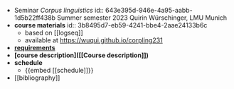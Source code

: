 - Seminar *Corpus linguistics*
  id:: 643e395d-946e-4a95-aabb-1d5b22ff438b
  Summer semester 2023
  Quirin Würschinger, LMU Munich
- **course materials**
  id:: 3b8495d7-eb59-4241-bbe4-2aae24133b6c
	- based on [[logseq]]
	- available at https://wuqui.github.io/corpling231
- **[requirements]([[requirements]])**
- **[course description]([[Course description]])**
- **schedule**
	- {{embed [[schedule]]}}
- [[bibliography]]
